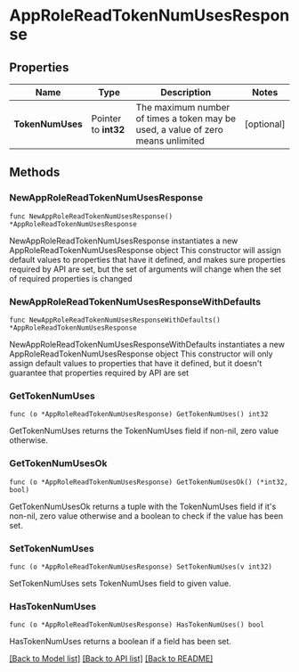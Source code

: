 # AppRoleReadTokenNumUsesResponse


## Properties

Name | Type | Description | Notes
------------ | ------------- | ------------- | -------------
**TokenNumUses** | Pointer to **int32** | The maximum number of times a token may be used, a value of zero means unlimited | [optional] 



## Methods


### NewAppRoleReadTokenNumUsesResponse

`func NewAppRoleReadTokenNumUsesResponse() *AppRoleReadTokenNumUsesResponse`

NewAppRoleReadTokenNumUsesResponse instantiates a new AppRoleReadTokenNumUsesResponse object
This constructor will assign default values to properties that have it defined,
and makes sure properties required by API are set, but the set of arguments
will change when the set of required properties is changed

### NewAppRoleReadTokenNumUsesResponseWithDefaults

`func NewAppRoleReadTokenNumUsesResponseWithDefaults() *AppRoleReadTokenNumUsesResponse`

NewAppRoleReadTokenNumUsesResponseWithDefaults instantiates a new AppRoleReadTokenNumUsesResponse object
This constructor will only assign default values to properties that have it defined,
but it doesn't guarantee that properties required by API are set


### GetTokenNumUses

`func (o *AppRoleReadTokenNumUsesResponse) GetTokenNumUses() int32`

GetTokenNumUses returns the TokenNumUses field if non-nil, zero value otherwise.

### GetTokenNumUsesOk

`func (o *AppRoleReadTokenNumUsesResponse) GetTokenNumUsesOk() (*int32, bool)`

GetTokenNumUsesOk returns a tuple with the TokenNumUses field if it's non-nil, zero value otherwise
and a boolean to check if the value has been set.

### SetTokenNumUses

`func (o *AppRoleReadTokenNumUsesResponse) SetTokenNumUses(v int32)`

SetTokenNumUses sets TokenNumUses field to given value.


### HasTokenNumUses

`func (o *AppRoleReadTokenNumUsesResponse) HasTokenNumUses() bool`

HasTokenNumUses returns a boolean if a field has been set.









[[Back to Model list]](../README.md#documentation-for-models) [[Back to API list]](../README.md#documentation-for-api-endpoints) [[Back to README]](../README.md)


